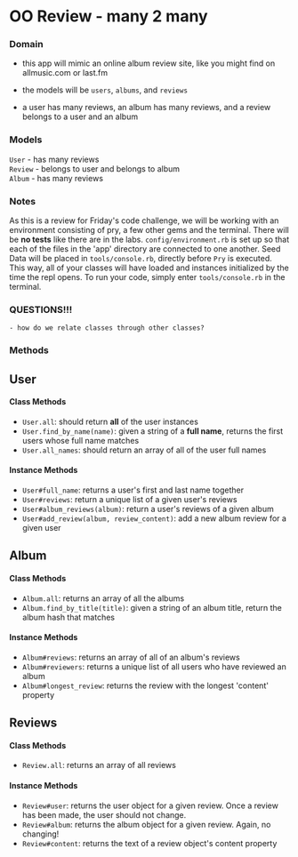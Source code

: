 # OO Review - many 2 many

### Domain

- this app will mimic an online album review site, like you might find on allmusic.com or last.fm

- the models will be `users`, `albums`, and `reviews`

- a user has many reviews, an album has many reviews, and a review belongs to a user and an album

### Models

`User` - has many reviews  
`Review` - belongs to user and belongs to album  
`Album` - has many reviews

### Notes

As this is a review for Friday's code challenge, we will be working with an environment consisting of pry, a few other gems and the terminal. There will be **no tests** like there are in the labs. `config/environment.rb` is set up so that each of the files in the 'app' directory are connected to one another. Seed Data will be placed in `tools/console.rb`, directly before `Pry` is executed. This way, all of your classes will have loaded and instances initialized by the time the repl opens. To run your code, simply enter `tools/console.rb` in the terminal.

### QUESTIONS!!!

```
- how do we relate classes through other classes?
```

### Methods

## User

#### Class Methods

- `User.all`: should return **all** of the user instances
- `User.find_by_name(name)`: given a string of a **full name**, returns the first users whose full name matches
- `User.all_names`: should return an array of all of the user full names

#### Instance Methods

- `User#full_name`: returns a user's first and last name together
- `User#reviews`: return a unique list of a given user's reviews
- `User#album_reviews(album)`: return a user's reviews of a given album
- `User#add_review(album, review_content)`: add a new album review for a given user

## Album

#### Class Methods

- `Album.all`: returns an array of all the albums
- `Album.find_by_title(title)`: given a string of an album title, return the album hash that matches

#### Instance Methods

- `Album#reviews`: returns an array of all of an album's reviews
- `Album#reviewers`: returns a unique list of all users who have reviewed an album
- `Album#longest_review`: returns the review with the longest 'content' property

## Reviews

#### Class Methods

- `Review.all`: returns an array of all reviews

#### Instance Methods

- `Review#user`: returns the user object for a given review. Once a review has been made, the user should not change.
- `Review#album`: returns the album object for a given review. Again, no changing!
- `Review#content`: returns the text of a review object's content property
